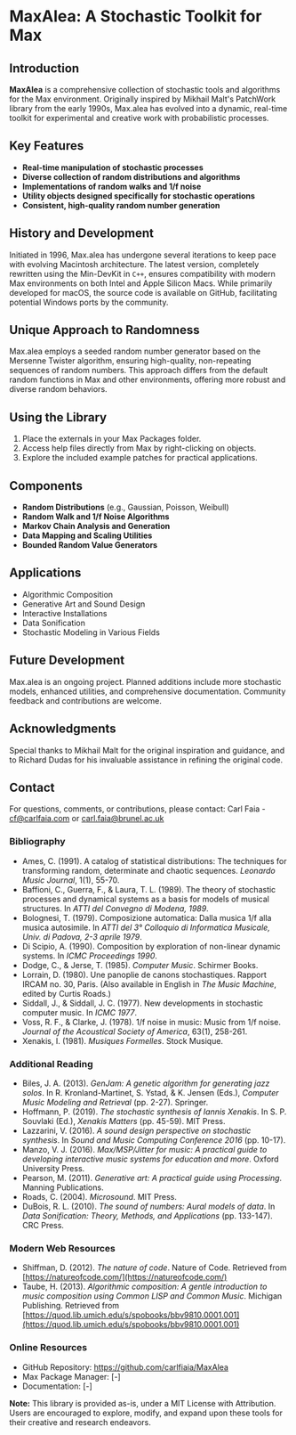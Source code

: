 # MaxAlea: A Stochastic Toolkit for Max


## Introduction

**MaxAlea** is a comprehensive collection of stochastic tools and algorithms for the Max environment. Originally inspired by Mikhail Malt's PatchWork library from the early 1990s, Max.alea has evolved into a dynamic, real-time toolkit for experimental and creative work with probabilistic processes.

## Key Features

- **Real-time manipulation of stochastic processes**
- **Diverse collection of random distributions and algorithms**
- **Implementations of random walks and 1/f noise**
- **Utility objects designed specifically for stochastic operations**
- **Consistent, high-quality random number generation**

## History and Development

Initiated in 1996, Max.alea has undergone several iterations to keep pace with evolving Macintosh architecture. The latest version, completely rewritten using the Min-DevKit in `C++`, ensures compatibility with modern Max environments on both Intel and Apple Silicon Macs. While primarily developed for macOS, the source code is available on GitHub, facilitating potential Windows ports by the community.

## Unique Approach to Randomness

Max.alea employs a seeded random number generator based on the Mersenne Twister algorithm, ensuring high-quality, non-repeating sequences of random numbers. This approach differs from the default random functions in Max and other environments, offering more robust and diverse random behaviors.

## Using the Library

1. Place the externals in your Max Packages folder.
2. Access help files directly from Max by right-clicking on objects.
3. Explore the included example patches for practical applications.

## Components

- **Random Distributions** (e.g., Gaussian, Poisson, Weibull)
- **Random Walk and 1/f Noise Algorithms**
- **Markov Chain Analysis and Generation**
- **Data Mapping and Scaling Utilities**
- **Bounded Random Value Generators**

## Applications

- Algorithmic Composition
- Generative Art and Sound Design
- Interactive Installations
- Data Sonification
- Stochastic Modeling in Various Fields

## Future Development

Max.alea is an ongoing project. Planned additions include more stochastic models, enhanced utilities, and comprehensive documentation. Community feedback and contributions are welcome.

## Acknowledgments

Special thanks to Mikhail Malt for the original inspiration and guidance, and to Richard Dudas for his invaluable assistance in refining the original code.

## Contact

For questions, comments, or contributions, please contact:
Carl Faia - cf@carlfaia.com or carl.faia@brunel.ac.uk


### Bibliography

- Ames, C. (1991). A catalog of statistical distributions: The techniques for transforming random, determinate and chaotic sequences. *Leonardo Music Journal*, 1(1), 55-70.
- Baffioni, C., Guerra, F., & Laura, T. L. (1989). The theory of stochastic processes and dynamical systems as a basis for models of musical structures. In *ATTI del Convegno di Modena, 1989*.
- Bolognesi, T. (1979). Composizione automatica: Dalla musica 1/f alla musica autosimile. In *ATTI del 3° Colloquio di Informatica Musicale, Univ. di Padova, 2-3 aprile 1979*.
- Di Scipio, A. (1990). Composition by exploration of non-linear dynamic systems. In *ICMC Proceedings 1990*.
- Dodge, C., & Jerse, T. (1985). *Computer Music*. Schirmer Books.
- Lorrain, D. (1980). Une panoplie de canons stochastiques. Rapport IRCAM no. 30, Paris. (Also available in English in *The Music Machine*, edited by Curtis Roads.)
- Siddall, J., & Siddall, J. C. (1977). New developments in stochastic computer music. In *ICMC 1977*.
- Voss, R. F., & Clarke, J. (1978). 1/f noise in music: Music from 1/f noise. *Journal of the Acoustical Society of America*, 63(1), 258-261.
- Xenakis, I. (1981). *Musiques Formelles*. Stock Musique.

### Additional Reading 

- Biles, J. A. (2013). *GenJam: A genetic algorithm for generating jazz solos*. In R. Kronland-Martinet, S. Ystad, & K. Jensen (Eds.), *Computer Music Modeling and Retrieval* (pp. 2-27). Springer.
- Hoffmann, P. (2019). *The stochastic synthesis of Iannis Xenakis*. In S. P. Souvlaki (Ed.), *Xenakis Matters* (pp. 45-59). MIT Press.
- Lazzarini, V. (2016). *A sound design perspective on stochastic synthesis*. In *Sound and Music Computing Conference 2016* (pp. 10-17).
- Manzo, V. J. (2016). *Max/MSP/Jitter for music: A practical guide to developing interactive music systems for education and more*. Oxford University Press.
- Pearson, M. (2011). *Generative art: A practical guide using Processing*. Manning Publications.
- Roads, C. (2004). *Microsound*. MIT Press.
- DuBois, R. L. (2010). *The sound of numbers: Aural models of data*. In *Data Sonification: Theory, Methods, and Applications* (pp. 133-147). CRC Press.

### Modern Web Resources 
- Shiffman, D. (2012). *The nature of code*. Nature of Code. Retrieved from [https://natureofcode.com/](https://natureofcode.com/)
- Taube, H. (2013). *Algorithmic composition: A gentle introduction to music composition using Common LISP and Common Music*. Michigan Publishing. Retrieved from [https://quod.lib.umich.edu/s/spobooks/bbv9810.0001.001](https://quod.lib.umich.edu/s/spobooks/bbv9810.0001.001)

### Online Resources

- GitHub Repository: https://github.com/carlfiaia/MaxAlea
- Max Package Manager: [-]
- Documentation: [-]

**Note:** This library is provided as-is, under a MIT License with Attribution. Users are encouraged to explore, modify, and expand upon these tools for their creative and research endeavors.
